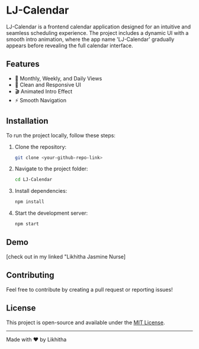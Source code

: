 # LJ-Calendar

LJ-Calendar is a frontend calendar application designed for an intuitive and seamless scheduling experience. The project includes a dynamic UI with a smooth intro animation, where the app name 'LJ-Calendar' gradually appears before revealing the full calendar interface.

## Features
- 📅 Monthly, Weekly, and Daily Views
- 🎨 Clean and Responsive UI
- 🎬 Animated Intro Effect
- ⚡ Smooth Navigation

## Installation
To run the project locally, follow these steps:

1. Clone the repository:
   ```sh
   git clone <your-github-repo-link>
   ```
2. Navigate to the project folder:
   ```sh
   cd LJ-Calendar
   ```
3. Install dependencies:
   ```sh
   npm install
   ```
4. Start the development server:
   ```sh
   npm start
   ```

## Demo
[check out in my linked "Likhitha Jasmine Nurse]

## Contributing
Feel free to contribute by creating a pull request or reporting issues!

## License
This project is open-source and available under the [MIT License](LICENSE).

---
Made with ❤️ by Likhitha
